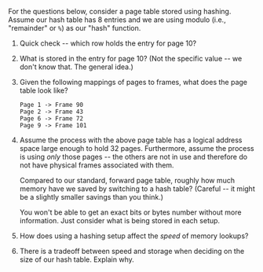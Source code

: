 For the questions below,
consider a page table stored using hashing.
Assume our hash table has 8 entries and we are using modulo
(i.e., "remainder" or `%`) as our "hash" function.

1. Quick check -- which row holds the entry for page 10?

2. What is stored in the entry for page 10?
   (Not the specific value -- we don't know that.
   The general idea.)

3. Given the following mappings of pages to frames,
   what does the page table look like?
   ```
   Page 1 -> Frame 90
   Page 2 -> Frame 43
   Page 6 -> Frame 72
   Page 9 -> Frame 101
   ```

4. Assume the process with the above page table has a logical address space
   large enough to hold 32 pages.
   Furthermore, assume the process is using *only* those pages --
   the others are not in use and therefore do not have physical frames
   associated with them.

   Compared to our standard, forward page table,
   roughly how much memory have we saved by switching to a hash table?
   (Careful -- it might be a slightly smaller savings than you think.)

    You won't be able to get an exact bits or bytes number without more
    information.
    Just consider what is being stored in each setup.

5. How does using a hashing setup affect the *speed* of memory lookups?

6. There is a tradeoff between speed and storage when deciding on the size of
   our hash table.
   Explain why.
